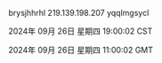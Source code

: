 brysjhhrhl 219.139.198.207 yqqlmgsycl

2024年 09月 26日 星期四 19:00:02 CST

2024年 09月 26日 星期四 11:00:02 GMT
